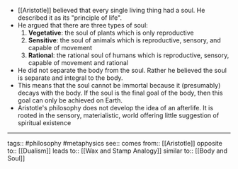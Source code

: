 - [[Aristotle]] believed that every single living thing had a soul. He described it as its "principle of life".
- He argued that there are three types of soul:
	1. **Vegetative**: the soul of plants which is only reproductive
	2. **Sensitive**: the soul of animals which is reproductive, sensory, and capable of movement
	3. **Rational**: the rational soul of humans which is reproductive, sensory, capable of movement and rational
- He did not separate the body from the soul. Rather he believed the soul is separate and integral to the body.
- This means that the soul cannot be immortal because it (presumably) decays with the body. If the soul is the final goal of the body, then this goal can only be achieved on Earth.
- Aristotle's philosophy does not develop the idea of an afterlife. It is rooted in the sensory, materialistic, world offering little suggestion of spiritual existence

***
tags:: #philosophy #metaphysics
see:: 
comes from:: [[Aristotle]]
opposite to:: [[Dualism]]
leads to:: [[Wax and Stamp Analogy]]
similar to:: [[Body and Soul]]